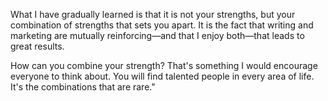 What I have gradually learned is that it is not your strengths, but your combination of strengths that sets you apart. It is the fact that writing and marketing are mutually reinforcing—and that I enjoy both—that leads to great results.

  

How can you combine your strength? That's something I would encourage everyone to think about. You will find talented people in every area of life. It's the combinations that are rare."


